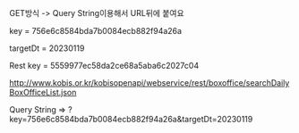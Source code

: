 GET방식 -> Query String이용해서 URL뒤에 붙여요

key = 756e6c8584bda7b0084ecb882f94a26a

targetDt = 20230119

Rest key = 5559977ec58da2ce68a5aba6c2027c04


http://www.kobis.or.kr/kobisopenapi/webservice/rest/boxoffice/searchDailyBoxOfficeList.json



Query String => ?key=756e6c8584bda7b0084ecb882f94a26a&targetDt=20230119

